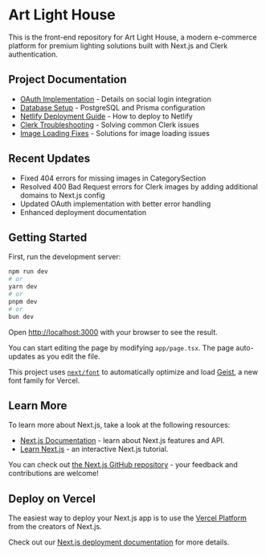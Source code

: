 # Art Light House

This is the front-end repository for Art Light House, a modern e-commerce platform for premium lighting solutions built with Next.js and Clerk authentication.

## Project Documentation

- [OAuth Implementation](./OAUTH_README.md) - Details on social login integration
- [Database Setup](./DATABASE_README.md) - PostgreSQL and Prisma configuration
- [Netlify Deployment Guide](./NETLIFY_DEPLOY.md) - How to deploy to Netlify
- [Clerk Troubleshooting](./CLERK_TROUBLESHOOTING.md) - Solving common Clerk issues
- [Image Loading Fixes](./CLERK_IMAGE_FIX.md) - Solutions for image loading issues

## Recent Updates

- Fixed 404 errors for missing images in CategorySection
- Resolved 400 Bad Request errors for Clerk images by adding additional domains to Next.js config
- Updated OAuth implementation with better error handling
- Enhanced deployment documentation

## Getting Started

First, run the development server:

```bash
npm run dev
# or
yarn dev
# or
pnpm dev
# or
bun dev
```

Open [http://localhost:3000](http://localhost:3000) with your browser to see the result.

You can start editing the page by modifying `app/page.tsx`. The page auto-updates as you edit the file.

This project uses [`next/font`](https://nextjs.org/docs/app/building-your-application/optimizing/fonts) to automatically optimize and load [Geist](https://vercel.com/font), a new font family for Vercel.

## Learn More

To learn more about Next.js, take a look at the following resources:

- [Next.js Documentation](https://nextjs.org/docs) - learn about Next.js features and API.
- [Learn Next.js](https://nextjs.org/learn) - an interactive Next.js tutorial.

You can check out [the Next.js GitHub repository](https://github.com/vercel/next.js) - your feedback and contributions are welcome!

## Deploy on Vercel

The easiest way to deploy your Next.js app is to use the [Vercel Platform](https://vercel.com/new?utm_medium=default-template&filter=next.js&utm_source=create-next-app&utm_campaign=create-next-app-readme) from the creators of Next.js.

Check out our [Next.js deployment documentation](https://nextjs.org/docs/app/building-your-application/deploying) for more details.
